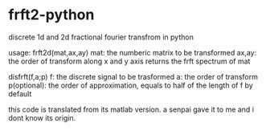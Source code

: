 # frft2-python
discrete 1d and 2d fractional fourier transfrom in python

usage:
  frft2d(mat,ax,ay)
  mat: the numberic matrix to be transformed
  ax,ay: the order of transform along x and y axis
  returns the frft spectrum of mat
  
  disfrft(f,a;p)
  f: the discrete signal to be trasformed
  a: the order of transform
  p(optional): the order of approximation, equals to half of the length of f by default
  
 this code is translated from its matlab version. a senpai gave it to me and i dont know its origin.
